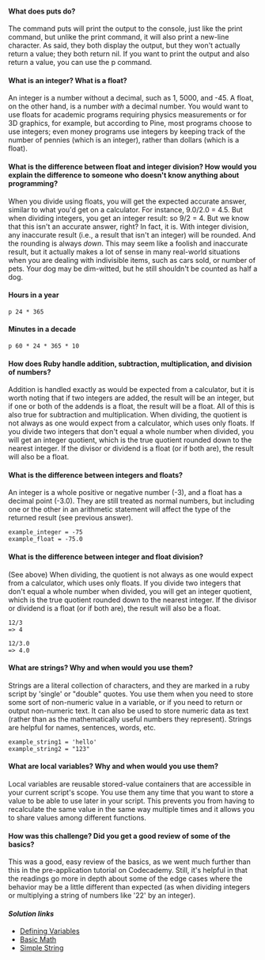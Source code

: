 #### What does puts do?

The command puts will print the output to the console, just like the print command, but unlike the print command, it will also print a new-line character. As said, they both display the output, but they won't actually return a value; they both return nil. If you want to print the output and also return a value, you can use the p command. 

#### What is an integer? What is a float?

An integer is a number without a decimal, such as 1, 5000, and -45. A float, on the other hand, is a number *with* a decimal number. You would want to use floats for academic programs requiring physics measurements or for 3D graphics, for example, but according to Pine, most programs choose to use integers; even money programs use integers by keeping track of the number of pennies (which is an integer), rather than dollars (which is a float).


#### What is the difference between float and integer division? How would you explain the difference to someone who doesn't know anything about programming?

When you divide using floats, you will get the expected accurate answer, similar to what you'd get on a calculator. For instance, 9.0/2.0 = 4.5. But when dividing integers, you get an integer result: so 9/2 = 4. But we know that this isn't an accurate answer, right? In fact, it is. With integer division, any inaccurate result (i.e., a result that isn't an integer) will be rounded. And the rounding is always *down*. This may seem like a foolish and inaccurate result, but it actually makes a lot of sense in many real-world situations when you are dealing with indivisible items, such as cars sold, or number of pets. Your dog may be dim-witted, but he still shouldn't be counted as half a dog.

#### Hours in a year

```
p 24 * 365
``` 

#### Minutes in a decade

```
p 60 * 24 * 365 * 10
```

#### How does Ruby handle addition, subtraction, multiplication, and division of numbers?

Addition is handled exactly as would be expected from a calculator, but it is worth noting that if two integers are added, the result will be an integer, but if one or both of the addends is a float, the result will be a float. All of this is also true for subtraction and multiplication. When dividing, the quotient is not always as one would expect from a calculator, which uses only floats. If you divide two integers that don't equal a whole number when divided, you will get an integer quotient, which is the true quotient rounded down to the nearest integer. If the divisor or dividend is a float (or if both are), the result will also be a float.  

#### What is the difference between integers and floats?

An integer is a whole positive or negative number (-3), and a float has a decimal point (-3.0). They are still treated as normal numbers, but including one or the other in an arithmetic statement will affect the type of the returned result (see previous answer).
```
example_integer = -75
example_float = -75.0
```

#### What is the difference between integer and float division?

(See above) When dividing, the quotient is not always as one would expect from a calculator, which uses only floats. If you divide two integers that don't equal a whole number when divided, you will get an integer quotient, which is the true quotient rounded down to the nearest integer. If the divisor or dividend is a float (or if both are), the result will also be a float.
```
12/3 
=> 4

12/3.0
=> 4.0
```

#### What are strings? Why and when would you use them?

Strings are a literal collection of characters, and they are marked in a ruby script by 'single' or "double" quotes. You use them when you need to store some sort of non-numeric value in a variable, or if you need to return or output non-numeric text. It can also be used to store numeric data as text (rather than as the mathematically useful numbers they represent). Strings are helpful for names, sentences, words, etc. 

```
example_string1 = 'hello'
example_string2 = "123"
```

#### What are local variables? Why and when would you use them?

Local variables are reusable stored-value containers that are accessible in your current script's scope. You use them any time that you want to store a value to be able to use later in your script. This prevents you from having to recalculate the same value in the same way multiple times and it allows you to share values among different functions.

#### How was this challenge? Did you get a good review of some of the basics?

This was a good, easy review of the basics, as we went much further than this in the pre-application tutorial on Codecademy. Still, it's helpful in that the readings go more in depth about some of the edge cases where the behavior may be a little different than expected (as when dividing integers or multiplying a string of numbers like '22' by an integer).

#### *Solution links*

- [Defining Variables](defining-variables.rb)
- [Basic Math](basic-math.rb)
- [Simple String](simple-string.rb)
